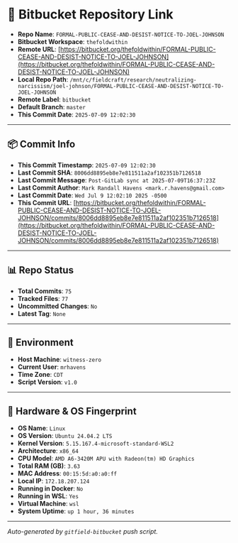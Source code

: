 # 🔗 Bitbucket Repository Link

- **Repo Name**: `FORMAL-PUBLIC-CEASE-AND-DESIST-NOTICE-TO-JOEL-JOHNSON`
- **Bitbucket Workspace**: `thefoldwithin`
- **Remote URL**: [https://bitbucket.org/thefoldwithin/FORMAL-PUBLIC-CEASE-AND-DESIST-NOTICE-TO-JOEL-JOHNSON](https://bitbucket.org/thefoldwithin/FORMAL-PUBLIC-CEASE-AND-DESIST-NOTICE-TO-JOEL-JOHNSON)
- **Local Repo Path**: `/mnt/c/fieldcraft/research/neutralizing-narcissism/joel-johnson/FORMAL-PUBLIC-CEASE-AND-DESIST-NOTICE-TO-JOEL-JOHNSON`
- **Remote Label**: `bitbucket`
- **Default Branch**: `master`
- **This Commit Date**: `2025-07-09 12:02:30`

---

## 📦 Commit Info

- **This Commit Timestamp**: `2025-07-09 12:02:30`
- **Last Commit SHA**: `8006dd8895eb8e7e811511a2af102351b7126518`
- **Last Commit Message**: `Post-GitLab sync at 2025-07-09T16:37:23Z`
- **Last Commit Author**: `Mark Randall Havens <mark.r.havens@gmail.com>`
- **Last Commit Date**: `Wed Jul 9 12:02:10 2025 -0500`
- **This Commit URL**: [https://bitbucket.org/thefoldwithin/FORMAL-PUBLIC-CEASE-AND-DESIST-NOTICE-TO-JOEL-JOHNSON/commits/8006dd8895eb8e7e811511a2af102351b7126518](https://bitbucket.org/thefoldwithin/FORMAL-PUBLIC-CEASE-AND-DESIST-NOTICE-TO-JOEL-JOHNSON/commits/8006dd8895eb8e7e811511a2af102351b7126518)

---

## 📊 Repo Status

- **Total Commits**: `75`
- **Tracked Files**: `77`
- **Uncommitted Changes**: `No`
- **Latest Tag**: `None`

---

## 🧭 Environment

- **Host Machine**: `witness-zero`
- **Current User**: `mrhavens`
- **Time Zone**: `CDT`
- **Script Version**: `v1.0`

---

## 🧬 Hardware & OS Fingerprint

- **OS Name**: `Linux`
- **OS Version**: `Ubuntu 24.04.2 LTS`
- **Kernel Version**: `5.15.167.4-microsoft-standard-WSL2`
- **Architecture**: `x86_64`
- **CPU Model**: `AMD A6-3420M APU with Radeon(tm) HD Graphics`
- **Total RAM (GB)**: `3.63`
- **MAC Address**: `00:15:5d:a0:a0:ff`
- **Local IP**: `172.18.207.124`
- **Running in Docker**: `No`
- **Running in WSL**: `Yes`
- **Virtual Machine**: `wsl`
- **System Uptime**: `up 1 hour, 36 minutes`

---

_Auto-generated by `gitfield-bitbucket` push script._
